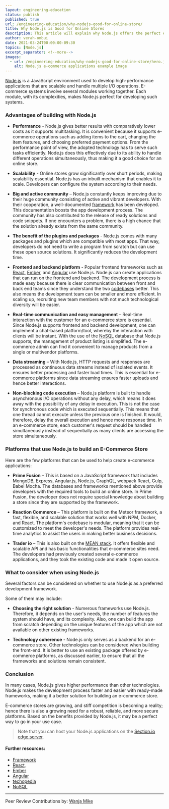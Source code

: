 ```yaml
---
layout: engineering-education
status: publish
published: true
url: /engineering-education/why-nodejs-good-for-online-store/
title: Why Node.js is Good for Online Stores
description: This article will explain why Node.js offers the perfect environment for developing e-commerce stores or applications. Node.js gives higher performance than other technologies. Node.js makes the development process faster and easier with ready-made frameworks.
author: verah-ombui
date: 2021-03-24T00:00:00-09:30
topics: [Node.js]
excerpt_separator: <!--more-->
images:
  - url: /engineering-education/why-nodejs-good-for-online-store/hero.jpg
    alt: Node.js e-commerce applications example image
---
```

[Node.js](https://nodejs.dev/learn) is a JavaScript environment used to develop high-performance applications that are scalable and handle multiple I/O operations. E-commerce systems involve several modules working together. Each module, with its complexities, makes Node.js perfect for developing such systems.
<!--more-->
### Advantages of building with Node.js
- **Performance** - Node.js gives better results with comparatively lower costs as it supports multitasking. It is convenient because it supports e-commerce operations such as adding items to the cart, changing the item features, and choosing preferred payment options. From the performance point of view, the adopted technology has to serve such tasks efficiently. Node.js does this effectively due to its ability to handle different operations simultaneously, thus making it a good choice for an online store.

- **Scalability** - Online stores grow significantly over short periods, making scalability essential. Node.js has an inbuilt mechanism that enables it to scale. Developers can configure the system according to their needs.

- **Big and active community** – Node.js constantly keeps improving due to their huge community consisting of active and vibrant developers. With their cooperation, a well-documented [framework](https://hackr.io/blog/what-is-frameworks) has been developed. This documentation boosts the app development process. The community has also contributed to the release of ready solutions and code snippets. If one encounters a problem, there is a high chance that the solution already exists from the same community.

- **The benefit of the plugins and packages** - Node.js comes with many packages and plugins which are compatible with most apps. That way, developers do not need to write a program from scratch but can use these open source solutions. It significantly reduces the development time. 

- **Frontend and backend platform** - Popular frontend frameworks such as [React](https://reactjs.org/tutorial/tutorial.html), [Ember](https://guides.emberjs.com/release/tutorial/part-1/), and [Angular](https://angular.io/tutorial) use Node.js. Node.js can create applications that can run on the frontend and backend. The development process is made easy because there is clear communication between front and back end teams since they understand the two [codebases](https://www.techopedia.com/definition/23962/codebase) better. This also means the development team can be smaller and more efficient. In scaling up, recruiting new team members with not much technological diversity will be easier.

- **Real-time communication and easy management** – Real-time interaction with the customer for an e-commerce store is essential. Since Node.js supports frontend and backend development, one can implement a chat-based platform/tool, whereby the interaction with clients will be instant. With the use of the [NoSQL](https://www.mongodb.com/nosql-explained) database that Node.js supports, the management of product listing is simplified. The e-commerce admin can find it convenient to manage products from a single or multivendor platforms.

- **Data streaming** – With Node.js, HTTP requests and responses are processed as continuous data streams instead of isolated events. It ensures better processing and faster load times. This is essential for e-commerce platforms since data streaming ensures faster uploads and hence better interactions.

- **Non-blocking code execution** – Node.js platform is built to handle asynchronous I/O operations without any delay, which means it does away with the possibility of any delay in execution. This is not the case for synchronous code which is executed sequentially. This means that one thread cannot execute unless the previous one is finished. It would, therefore, delay the overall execution and hence more response time. In an e-commerce store, each customer's request should be handled simultaneously instead of sequentially as many clients are accessing the store simultaneously.

### Platforms that use Node.js to build an E-Commerce Store

Here are the few platforms that can be used to help create e-commerce applications:
- **Prime Fusion** – This is based on a JavaScript framework that includes MongoDB, Express, Angular.js, Node.js, GraphQL, webpack React, Gulp, Babel Mocha. The databases and frameworks mentioned above provide developers with the required tools to build an online store. In Prime Fusion, the developer does not require special knowledge about building a store since they are supported by the framework.

- **Reaction Commerce** – This platform is built on the Meteor framework, a fast, flexible, and scalable solution that works well with NPM, Docker, and React. The platform's codebase is modular, meaning that it can be customized to meet the developer's needs. The platform provides real-time analytics to assist the users in making better business decisions. 

- **Trader io** – This is also built on the [MEAN stack](https://www.guru99.com/mean-stack-developer.html). It offers flexible and scalable API and has basic functionalities that e-commerce sites need. The developers had previously created several e-commerce applications, and they took the existing code and made it open source.

### What to consider when using Node.js
Several factors can be considered on whether to use Node.js as a preferred development framework. 

Some of them may include:
- **Choosing the right solution** - Numerous frameworks use Node.js. Therefore, it depends on the user's needs, the number of features the system should have, and its complexity. Also, one can build the app from scratch depending on the unique features of the app which are not available on other existing frameworks.

- **Technology coherence** - Node.js only serves as a backend for an e-commerce store. Other technologies can be considered when building the front-end. It is better to use an existing package offered by e-commerce platforms, as discussed earlier, to ensure that all the frameworks and solutions remain consistent.

### Conclusion
In many cases, Node.js gives higher performance than other technologies. Node.js makes the development process faster and easier with ready-made frameworks, making it a better solution for building an e-commerce store. 

E-commerce stores are growing, and stiff competition is becoming a reality; hence there is also a growing need for a robust, reliable, and more secure platforms. Based on the benefits provided by Node.js, it may be a perfect way to go in your use case. 

>Note that you can host your Node.js applications on the [Section.io edge server](https://www.section.io/modules/nodejs-edge-hosting/). 

#### Further resources:
- [Framework](https://hackr.io/blog/what-is-frameworks) 
- [React](https://reactjs.org/tutorial/tutorial.html), 
- [Ember](https://guides.emberjs.com/release/tutorial/part-1/)
- [Angular](https://angular.io/tutorial) 
- [techopedia](https://www.techopedia.com/definition/23962/codebase) 
- [NoSQL](https://www.mongodb.com/nosql-explained) 

---
Peer Review Contributions by: [Wanja Mike](/engineering-education/authors/michael-barasa/)